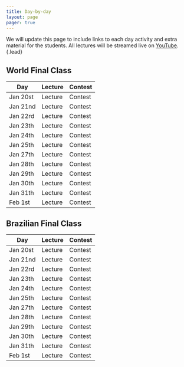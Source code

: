```yaml
---
title: Day-by-day
layout: page
pager: true
---
```


We will update this page to include links to each day activity and extra material for the students. All lectures will be streamed live on [YouTube](https://www.youtube.com/c/UnicampIC).
{.lead}

## World Final Class

Day      | Lecture | Contest
---------|---------|--------
Jan 20st | Lecture | Contest
Jan 21nd | Lecture | Contest
Jan 22rd | Lecture | Contest
Jan 23th | Lecture | Contest
Jan 24th | Lecture | Contest
Jan 25th | Lecture | Contest
Jan 27th | Lecture | Contest
Jan 28th | Lecture | Contest
Jan 29th | Lecture | Contest
Jan 30th | Lecture | Contest
Jan 31th | Lecture | Contest
Feb 1st  | Lecture | Contest

<!-- Remote participants can subscribe at this [link](https://docs.google.com/forms/d/e/1FAIpQLSfL7jxcfCOFS3b1BxaE82qzcRHSIZtHOrwOJC-_gkRegfR_cg/viewform). -->

## Brazilian Final Class

Day      | Lecture | Contest
---------|---------|--------
Jan 20st | Lecture | Contest
Jan 21nd | Lecture | Contest
Jan 22rd | Lecture | Contest
Jan 23th | Lecture | Contest
Jan 24th | Lecture | Contest
Jan 25th | Lecture | Contest
Jan 27th | Lecture | Contest
Jan 28th | Lecture | Contest
Jan 29th | Lecture | Contest
Jan 30th | Lecture | Contest
Jan 31th | Lecture | Contest
Feb 1st  | Lecture | Contest
